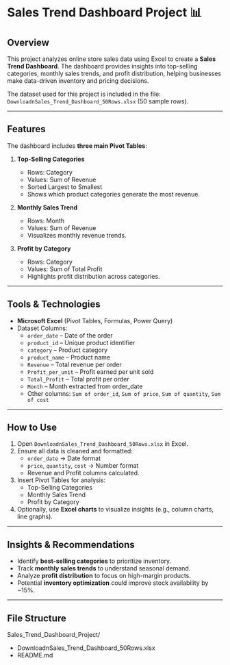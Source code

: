 # Sales Trend Dashboard Project 📊

## Overview
This project analyzes online store sales data using Excel to create a **Sales Trend Dashboard**. The dashboard provides insights into top-selling categories, monthly sales trends, and profit distribution, helping businesses make data-driven inventory and pricing decisions.

The dataset used for this project is included in the file:  
`DownloadnSales_Trend_Dashboard_50Rows.xlsx` (50 sample rows).

---

## Features
The dashboard includes **three main Pivot Tables**:

1. **Top-Selling Categories**
   - Rows: Category  
   - Values: Sum of Revenue  
   - Sorted Largest to Smallest  
   - Shows which product categories generate the most revenue.

2. **Monthly Sales Trend**
   - Rows: Month  
   - Values: Sum of Revenue  
   - Visualizes monthly revenue trends.

3. **Profit by Category**
   - Rows: Category  
   - Values: Sum of Total Profit  
   - Highlights profit distribution across categories.

---

## Tools & Technologies
- **Microsoft Excel** (Pivot Tables, Formulas, Power Query)  
- Dataset Columns:
  - `order_date` – Date of the order  
  - `product_id` – Unique product identifier  
  - `category` – Product category  
  - `product_name` – Product name  
  - `Revenue` – Total revenue per order  
  - `Profit_per_unit` – Profit earned per unit sold  
  - `Total_Profit` – Total profit per order  
  - `Month` – Month extracted from order_date  
  - Other columns: `Sum of order_id`, `Sum of price`, `Sum of quantity`, `Sum of cost`

---

## How to Use
1. Open `DownloadnSales_Trend_Dashboard_50Rows.xlsx` in Excel.  
2. Ensure all data is cleaned and formatted:
   - `order_date` → Date format  
   - `price`, `quantity`, `cost` → Number format  
   - Revenue and Profit columns calculated.  
3. Insert Pivot Tables for analysis:
   - Top-Selling Categories  
   - Monthly Sales Trend  
   - Profit by Category  
4. Optionally, use **Excel charts** to visualize insights (e.g., column charts, line graphs).

---

## Insights & Recommendations
- Identify **best-selling categories** to prioritize inventory.  
- Track **monthly sales trends** to understand seasonal demand.  
- Analyze **profit distribution** to focus on high-margin products.  
- Potential **inventory optimization** could improve stock availability by ~15%.

---

## File Structure
Sales_Trend_Dashboard_Project/
- DownloadnSales_Trend_Dashboard_50Rows.xlsx
- README.md
